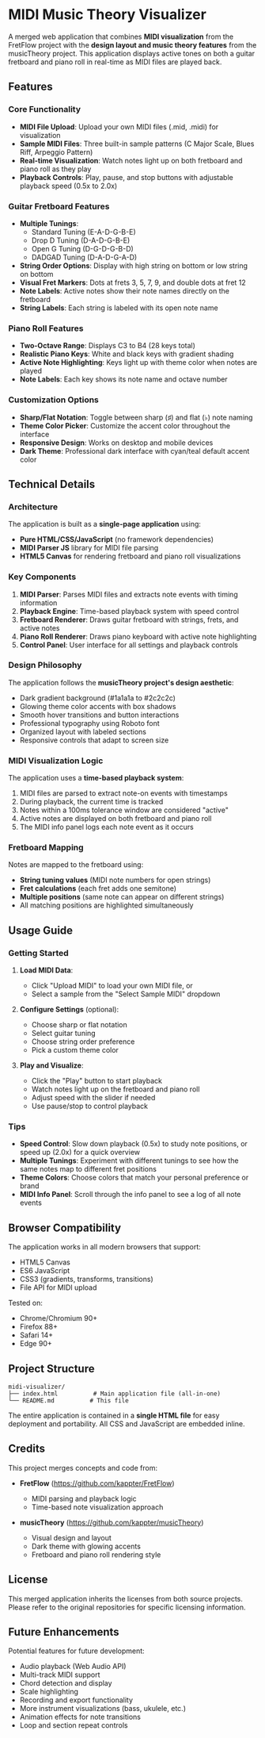 # MIDI Music Theory Visualizer

A merged web application that combines **MIDI visualization** from the FretFlow project with the **design layout and music theory features** from the musicTheory project. This application displays active tones on both a guitar fretboard and piano roll in real-time as MIDI files are played back.

## Features

### Core Functionality

- **MIDI File Upload**: Upload your own MIDI files (.mid, .midi) for visualization
- **Sample MIDI Files**: Three built-in sample patterns (C Major Scale, Blues Riff, Arpeggio Pattern)
- **Real-time Visualization**: Watch notes light up on both fretboard and piano roll as they play
- **Playback Controls**: Play, pause, and stop buttons with adjustable playback speed (0.5x to 2.0x)

### Guitar Fretboard Features

- **Multiple Tunings**:
  - Standard Tuning (E-A-D-G-B-E)
  - Drop D Tuning (D-A-D-G-B-E)
  - Open G Tuning (D-G-D-G-B-D)
  - DADGAD Tuning (D-A-D-G-A-D)
- **String Order Options**: Display with high string on bottom or low string on bottom
- **Visual Fret Markers**: Dots at frets 3, 5, 7, 9, and double dots at fret 12
- **Note Labels**: Active notes show their note names directly on the fretboard
- **String Labels**: Each string is labeled with its open note name

### Piano Roll Features

- **Two-Octave Range**: Displays C3 to B4 (28 keys total)
- **Realistic Piano Keys**: White and black keys with gradient shading
- **Active Note Highlighting**: Keys light up with theme color when notes are played
- **Note Labels**: Each key shows its note name and octave number

### Customization Options

- **Sharp/Flat Notation**: Toggle between sharp (♯) and flat (♭) note naming
- **Theme Color Picker**: Customize the accent color throughout the interface
- **Responsive Design**: Works on desktop and mobile devices
- **Dark Theme**: Professional dark interface with cyan/teal default accent color

## Technical Details

### Architecture

The application is built as a **single-page application** using:
- **Pure HTML/CSS/JavaScript** (no framework dependencies)
- **MIDI Parser JS** library for MIDI file parsing
- **HTML5 Canvas** for rendering fretboard and piano roll visualizations

### Key Components

1. **MIDI Parser**: Parses MIDI files and extracts note events with timing information
2. **Playback Engine**: Time-based playback system with speed control
3. **Fretboard Renderer**: Draws guitar fretboard with strings, frets, and active notes
4. **Piano Roll Renderer**: Draws piano keyboard with active note highlighting
5. **Control Panel**: User interface for all settings and playback controls

### Design Philosophy

The application follows the **musicTheory project's design aesthetic**:
- Dark gradient background (#1a1a1a to #2c2c2c)
- Glowing theme color accents with box shadows
- Smooth hover transitions and button interactions
- Professional typography using Roboto font
- Organized layout with labeled sections
- Responsive controls that adapt to screen size

### MIDI Visualization Logic

The application uses a **time-based playback system**:
1. MIDI files are parsed to extract note-on events with timestamps
2. During playback, the current time is tracked
3. Notes within a 100ms tolerance window are considered "active"
4. Active notes are displayed on both fretboard and piano roll
5. The MIDI info panel logs each note event as it occurs

### Fretboard Mapping

Notes are mapped to the fretboard using:
- **String tuning values** (MIDI note numbers for open strings)
- **Fret calculations** (each fret adds one semitone)
- **Multiple positions** (same note can appear on different strings)
- All matching positions are highlighted simultaneously

## Usage Guide

### Getting Started

1. **Load MIDI Data**:
   - Click "Upload MIDI" to load your own MIDI file, or
   - Select a sample from the "Select Sample MIDI" dropdown

2. **Configure Settings** (optional):
   - Choose sharp or flat notation
   - Select guitar tuning
   - Choose string order preference
   - Pick a custom theme color

3. **Play and Visualize**:
   - Click the "Play" button to start playback
   - Watch notes light up on the fretboard and piano roll
   - Adjust speed with the slider if needed
   - Use pause/stop to control playback

### Tips

- **Speed Control**: Slow down playback (0.5x) to study note positions, or speed up (2.0x) for a quick overview
- **Multiple Tunings**: Experiment with different tunings to see how the same notes map to different fret positions
- **Theme Colors**: Choose colors that match your personal preference or brand
- **MIDI Info Panel**: Scroll through the info panel to see a log of all note events

## Browser Compatibility

The application works in all modern browsers that support:
- HTML5 Canvas
- ES6 JavaScript
- CSS3 (gradients, transforms, transitions)
- File API for MIDI upload

Tested on:
- Chrome/Chromium 90+
- Firefox 88+
- Safari 14+
- Edge 90+

## Project Structure

```
midi-visualizer/
├── index.html          # Main application file (all-in-one)
└── README.md          # This file
```

The entire application is contained in a **single HTML file** for easy deployment and portability. All CSS and JavaScript are embedded inline.

## Credits

This project merges concepts and code from:

- **FretFlow** (https://github.com/kappter/FretFlow)
  - MIDI parsing and playback logic
  - Time-based note visualization approach
  
- **musicTheory** (https://github.com/kappter/musicTheory)
  - Visual design and layout
  - Dark theme with glowing accents
  - Fretboard and piano roll rendering style

## License

This merged application inherits the licenses from both source projects. Please refer to the original repositories for specific licensing information.

## Future Enhancements

Potential features for future development:
- Audio playback (Web Audio API)
- Multi-track MIDI support
- Chord detection and display
- Scale highlighting
- Recording and export functionality
- More instrument visualizations (bass, ukulele, etc.)
- Animation effects for note transitions
- Loop and section repeat controls
